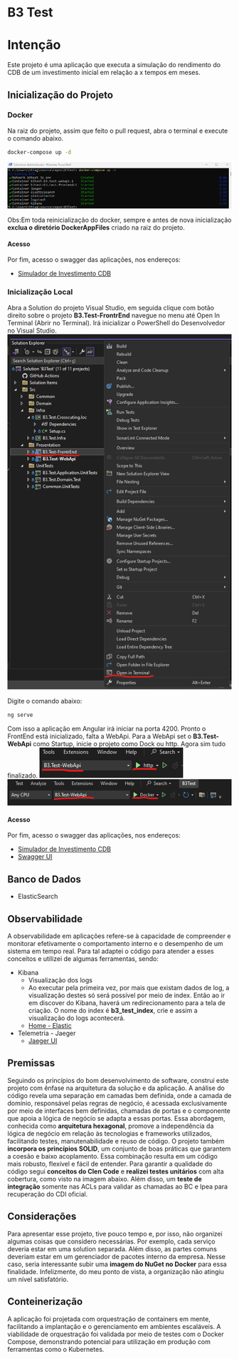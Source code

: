 
# B3 Test
# Intenção
Este projeto é uma aplicação que executa a simulação do rendimento do CDB de um investimento inicial em relação a x tempos em meses.

## Inicialização do Projeto
### Docker
Na raiz do projeto, assim que feito o pull request, abra o terminal e execute o comando abaixo.   
```bash
docker-compose up -d
```
![PowerShell](start-all-docker.png)

Obs:Em toda reinicialização do docker, sempre e antes de nova inicialização **exclua o diretório DockerAppFiles** criado na raiz do projeto. 

#### Acesso
Por fim, acesso o swagger das aplicações, nos endereços:
* [Simulador de Investimento CDB](http://localhost:4200/)

### Inicialização Local
Abra a Solution do projeto Visual Studio, em seguida clique com botão direito sobre o projeto **B3.Test-FrontrEnd** navegue no menu até Open In Terminal (Abrir no Terminal). Irá inicializar o PowerShell do Desenvolvedor no Visual Studio. 
![PowerShell](init-frontend.png)

Digite o comando abaixo:
```bash
ng serve
```
Com isso a aplicação em Angular irá iniciar na porta 4200. Pronto o FrontEnd está inicializado, falta a WebApi.
Para a WebApi set o **B3.Test-WebApi** como Startup, inicie o projeto como Dock ou http. Agora sim tudo finalizado.
![WebApi](webapi-init-http.png)
![WebApi](webapi-init-dock.png)

#### Acesso
Por fim, acesso o swagger das aplicações, nos endereços:
* [Simulador de Investimento CDB](http://localhost:4200/)
* [Swagger UI](http://localhost:32805/swagger/index.html)

## Banco de Dados
* ElasticSearch

## Observabilidade
A observabilidade em aplicações refere-se à capacidade de compreender e monitorar efetivamente o comportamento interno e o desempenho de um sistema em tempo real. Para tal adaptei o código para atender a esses conceitos e utilizei de algumas ferramentas, sendo:
* Kibana
    * Visualização dos logs
    * Ao executar pela primeira vez, por mais que existam dados de log, a visualização destes só será possível por meio de index. Então ao ir em discover do Kibana, haverá um redirecionamento para a tela de criação.  O nome do index é **b3_test_index**, crie e assim a visualização do logs acontecerá.
    * [Home - Elastic](http://localhost:5601/app/home#/)
* Telemetria - Jaeger
    * [Jaeger UI](http://localhost:16686/search)

## Premissas
Seguindo os princípios do bom desenvolvimento de software, construí este projeto com ênfase na arquitetura da solução e da aplicação. A análise do código revela uma separação em camadas bem definida, onde a camada de domínio, responsável pelas regras de negócio, é acessada exclusivamente por meio de interfaces bem definidas, chamadas de portas e o componente que apoia a lógica de negócio se adapta a essas portas. Essa abordagem, conhecida como **arquitetura hexagonal**, promove a independência da lógica de negócio em relação às tecnologias e frameworks utilizados, facilitando testes, manutenabilidade e reuso de código. O projeto também **incorpora os princípios SOLID**, um conjunto de boas práticas que garantem a coesão e baixo acoplamento. Essa combinação resulta em um código mais robusto, flexível e fácil de entender. 
Para garantir a qualidade do código segui **conceitos do Clen Code** e **realizei testes unitários** com alta cobertura, como visto na imagem abaixo. Além disso, um **teste de integração** somente nas ACLs para validar as chamadas ao BC e Ipea para recuperação do CDI oficial.

## Considerações
Para apresentar esse projeto, tive pouco tempo e, por isso, não organizei algumas coisas que considero necessárias. Por exemplo, cada serviço deveria estar em uma solution separada. Além disso, as partes comuns deveriam estar em um gerenciador de pacotes interno da empresa. Nesse caso, seria interessante subir uma **imagem do NuGet no Docker** para essa finalidade. Infelizmente, do meu ponto de vista, a organização não atingiu um nível satisfatório.  


## Conteinerização
A aplicação foi projetada com orquestração de containers em mente, facilitando a implantação e o gerenciamento em ambientes escaláveis. A viabilidade de orquestração foi validada por meio de testes com o Docker Compose, demonstrando potencial para utilização em produção com ferramentas como o Kubernetes.

